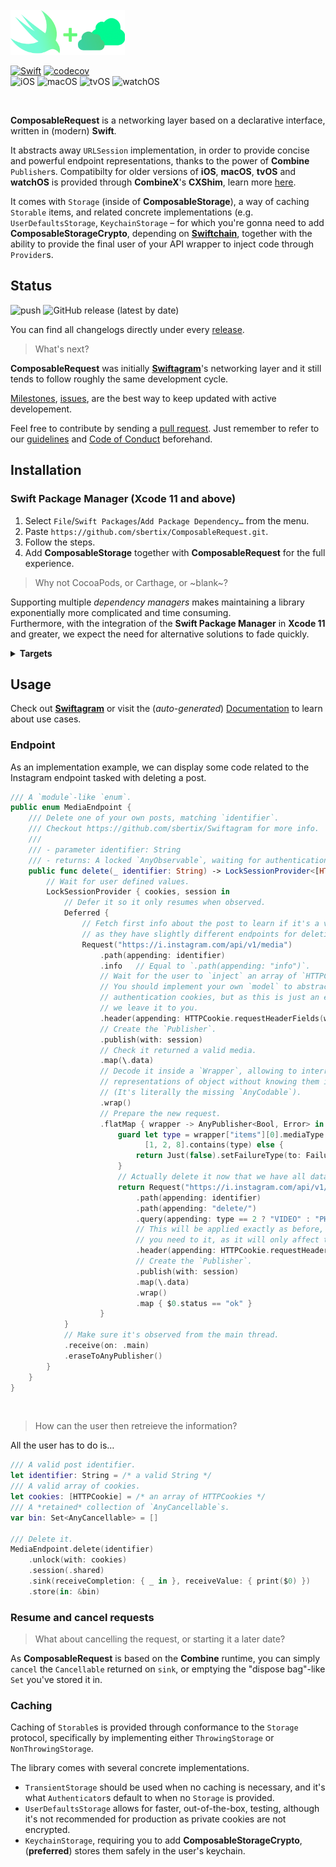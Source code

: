 <br />
<img alt="Header" src="https://raw.githubusercontent.com/sbertix/ComposableRequest/master/Resources/header.png" height="72" />
<br />

[![Swift](https://img.shields.io/badge/Swift-5.0-%23DE5C43?style=flat&logo=swift)](https://swift.org)
[![codecov](https://codecov.io/gh/sbertix/ComposableRequest/branch/main/graph/badge.svg)](https://codecov.io/gh/sbertix/Swiftagram)
<br />
![iOS](https://img.shields.io/badge/iOS-9.0-8CFF96)
![macOS](https://img.shields.io/badge/macOS-10.10-8CFF96)
![tvOS](https://img.shields.io/badge/tvOS-9.0-8CFF96)
![watchOS](https://img.shields.io/badge/watchOS-2.0-8CFF96)

<br />

**ComposableRequest** is a networking layer based on a declarative interface, written in (modern) **Swift**.

It abstracts away `URLSession` implementation, in order to provide concise and powerful endpoint representations, thanks to the power of **Combine** `Publisher`s. 
Compatibilty for older versions of **iOS**, **macOS**, **tvOS** and **watchOS** is provided through **CombineX**'s **CXShim**, learn more [here](https://github.com/cx-org/CombineX/wiki/Combine-Compatible-Package).

It comes with `Storage` (inside of **ComposableStorage**), a way of caching `Storable` items, and related concrete implementations (e.g. `UserDefaultsStorage`, `KeychainStorage` – for which you're gonna need to add **ComposableStorageCrypto**, depending on [**Swiftchain**](https://github.com/sbertix/Swiftchain), together with the ability to provide the final user of your API wrapper to inject code through `Provider`s. 

## Status
![push](https://github.com/sbertix/ComposableRequest/workflows/push/badge.svg)
![GitHub release (latest by date)](https://img.shields.io/github/v/release/sbertix/ComposableRequest)

You can find all changelogs directly under every [release](https://github.com/sbertix/ComposableRequesst/releases).

> What's next?

**ComposableRequest** was initially [**Swiftagram**](https://github.com/sbertix/Swiftagram)'s networking layer and it still tends to follow roughly the same development cycle. 

[Milestones](https://github.com/sbertix/ComposableRequest/milestones), [issues](https://github.com/sbertix/ComposableRequest/issues), are the best way to keep updated with active developement.

Feel free to contribute by sending a [pull request](https://github.com/sbertix/ComposableRequest/pulls).
Just remember to refer to our [guidelines](CONTRIBUTING.md) and [Code of Conduct](CODE_OF_CONDUCT.md) beforehand.

<p />

## Installation
### Swift Package Manager (Xcode 11 and above)
1. Select `File`/`Swift Packages`/`Add Package Dependency…` from the menu.
1. Paste `https://github.com/sbertix/ComposableRequest.git`.
1. Follow the steps.
1. Add **ComposableStorage** together with **ComposableRequest** for the full experience.

> Why not CocoaPods, or Carthage, or ~blank~?

Supporting multiple _dependency managers_ makes maintaining a library exponentially more complicated and time consuming.\
Furthermore, with the integration of the **Swift Package Manager** in **Xcode 11** and greater, we expect the need for alternative solutions to fade quickly.

<details><summary><strong>Targets</strong></summary>
    <p>

- **ComposableRequest**, an HTTP client originally integrated in **Swiftagram**, the core library.\
It depends on [**CombineX**](https://github.com/cx-org/CombineX/)'s [**CXShim**](https://github.com/cx-org/CombineX/wiki/Combine-Compatible-Package) to provide **Combine** support on all platforms, reguardless of their minum deployment version. 

- **ComposableStorage**, can be imported together with **ComposableRequest** to extend its functionality.     
    </p>
</details>

## Usage
Check out [**Swiftagram**](https://github.com/sbertix/Swiftagram) or visit the (_auto-generated_) [Documentation](https://sbertix.github.io/ComposableRequest) to learn about use cases.  

### Endpoint

As an implementation example, we can display some code related to the Instagram endpoint tasked with deleting a post.

```swift
/// A `module`-like `enum`.
public enum MediaEndpoint {
    /// Delete one of your own posts, matching `identifier`.
    /// Checkout https://github.com/sbertix/Swiftagram for more info.
    ///
    /// - parameter identifier: String
    /// - returns: A locked `AnyObservable`, waiting for authentication `HTTPCookie`s.
    public func delete(_ identifier: String) -> LockSessionProvider<[HTTPCookie], AnyPublisher<Bool, Error>> {
        // Wait for user defined values.
        LockSessionProvider { cookies, session in
            // Defer it so it only resumes when observed.
            Deferred {
                // Fetch first info about the post to learn if it's a video or picture
                // as they have slightly different endpoints for deletion.
                Request("https://i.instagram.com/api/v1/media")
                    .path(appending: identifier)
                    .info   // Equal to `.path(appending: "info")`.
                    // Wait for the user to `inject` an array of `HTTPCookie`s.
                    // You should implement your own `model` to abstract away
                    // authentication cookies, but as this is just an example
                    // we leave it to you.
                    .header(appending: HTTPCookie.requestHeaderFields(with: cookies))
                    // Create the `Publisher`.
                    .publish(with: session)
                    // Check it returned a valid media.
                    .map(\.data)
                    // Decode it inside a `Wrapper`, allowing to interrogate JSON
                    // representations of object without knowing them in advance.
                    // (It's literally the missing `AnyCodable`).
                    .wrap()
                    // Prepare the new request.
                    .flatMap { wrapper -> AnyPublisher<Bool, Error> in
                        guard let type = wrapper["items"][0].mediaType.int(),
                              [1, 2, 8].contains(type) else {
                            return Just(false).setFailureType(to: Failure.self).eraseToAnyPublisher()
                        }
                        // Actually delete it now that we have all data.
                        return Request("https://i.instagram.com/api/v1/media")
                            .path(appending: identifier)
                            .path(appending: "delete/")
                            .query(appending: type == 2 ? "VIDEO" : "PHOTO", forKey: "media_type")
                            // This will be applied exactly as before, but you can add whaterver
                            // you need to it, as it will only affect this `Request`.
                            .header(appending: HTTPCookie.requestHeaderFields(with: cookies))
                            // Create the `Publisher`.
                            .publish(with: session)
                            .map(\.data)
                            .wrap()
                            .map { $0.status == "ok" }
                    }
            }
            // Make sure it's observed from the main thread.
            .receive(on: .main)
            .eraseToAnyPublisher()
        }
    }
}
```

<br />

> How can the user then retreieve the information?

All the user has to do is…

```swift
/// A valid post identifier.
let identifier: String = /* a valid String */
/// A valid array of cookies.
let cookies: [HTTPCookie] = /* an array of HTTPCookies */
/// A *retained* collection of `AnyCancellable`s.
var bin: Set<AnyCancellable> = []

/// Delete it.
MediaEndpoint.delete(identifier)
    .unlock(with: cookies)
    .session(.shared)
    .sink(receiveCompletion: { _ in }, receiveValue: { print($0) })
    .store(in: &bin)
```

### Resume and cancel requests

> What about cancelling the request, or starting it a later date?

As **ComposableRequest** is based on the **Combine** runtime, you can simply `cancel` the `Cancellable` returned on `sink`, or emptying the "dispose bag"-like `Set` you've stored it in. 

### Caching
Caching of `Storable`s is provided through conformance to the `Storage` protocol, specifically by implementing either `ThrowingStorage` or `NonThrowingStorage`.  

The library comes with several concrete implementations.  
- `TransientStorage` should be used when no caching is necessary, and it's what `Authenticator`s default to when no `Storage` is provided.  
- `UserDefaultsStorage` allows for faster, out-of-the-box, testing, although it's not recommended for production as private cookies are not encrypted.  
- `KeychainStorage`, requiring you to add **ComposableStorageCrypto**, (**preferred**) stores them safely in the user's keychain.  
